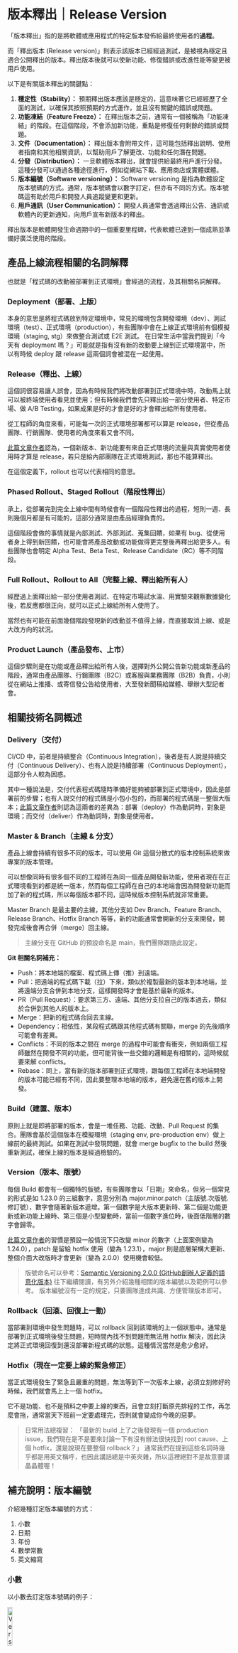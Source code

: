 # 版本釋出｜Release Version


「版本釋出」指的是將軟體或應用程式的特定版本發佈給最終使用者的**過程**。

而「釋出版本 (Release version)」則表示該版本已經經過測試，是被視為穩定且適合公開釋出的版本。釋出版本後就可以使新功能、修復錯誤或改進性能等變更被用戶使用。

以下是有關版本釋出的關鍵點：

1. **穩定性（Stability）：** 預期釋出版本應該是穩定的，這意味著它已經經歷了全面的測試，以確保其按照預期的方式運作，並且沒有關鍵的錯誤或問題。
2. **功能凍結（Feature Freeze）：** 在釋出版本之前，通常有一個被稱為「功能凍結」的階段。在這個階段，不會添加新功能，重點是修復任何剩餘的錯誤或問題。
3. **文件（Documentation）：** 釋出版本會附帶文件，這可能包括釋出說明、使用者指南和其他相關資訊，以幫助用戶了解更改、功能和任何潛在問題。
4. **分發（Distribution）：** 一旦軟體版本釋出，就會提供給最終用戶進行分發。這種分發可以通過各種途徑進行，例如從網站下載、應用商店或實體媒體。
5. **版本編號（Software versioning）：** Software versioning 是指為軟體設定版本號碼的方式。通常，版本號碼會以數字訂定，但亦有不同的方式。版本號碼這有助於用戶和開發人員追蹤變更和更新。
6. **用戶通訊（User Communication）：** 開發人員通常會透過釋出公告、通訊或軟體內的更新通知，向用戶宣布新版本的釋出。

釋出版本是軟體開發生命週期中的一個重要里程碑，代表軟體已達到一個成熟並準備好廣泛使用的階段。


## 產品上線流程相關的名詞解釋
也就是「程式碼的改動被部署到正式環境」會經過的流程，及其相關名詞解釋。

### Deployment（部署、上版）
本身的意思是將程式碼放到特定環境中，常見的環境包含開發環境（dev）、測試環境（test）、正式環境（production），有些團隊中會在上線正式環境前有個模擬環境（staging, stg）來做整合測試或 E2E 測試。
在日常生活中當我們提到「今天有 deployment 嗎？」可能就是指有沒有新的改動要上線到正式環境當中，所以有時候 deploy 跟 release 這兩個詞會被混在一起使用。

### Release（釋出、上線）
這個詞很容易讓人誤會，因為有時候我們將改動部署到正式環境中時，改動馬上就可以被終端使用者看見並使用；但有時候我們會先只釋出給一部分使用者、特定市場、做 A/B Testing，如果成果是好的才會是好的才會釋出給所有使用者。

從工程師的角度來看，可能每一次的正式環境部署都可以算是 release，但從產品團隊、行銷團隊、使用者的角度來看又會不同。

[此篇文章作者](https://medium.com/3pm-lab/software-product-release-management-definition-and-workflow-e93075bd8ae)認為，一個新版本、新功能要有來自正式環境的流量與真實使用者使用時才算是 release，若只是給內部團隊在正式環境測試，那也不能算釋出。

在這個定義下，rollout 也可以代表相同的意思。

### Phased Rollout、Staged Rollout（階段性釋出）
承上，從部署完到完全上線中間有時候會有一個階段性釋出的過程，短則一週、長則幾個月都是有可能的，這部分通常是由產品經理負責的。

這個階段會做的事情就是內部測試、外部測試、蒐集回饋，如果有 bug、從使用者身上得到新回饋，也可能會將產品改動或功能做得更完整後再釋出給更多人。有些團隊也會明定 Alpha Test、Beta Test、Release Candidate（RC）等不同階段。

### Full Rollout、Rollout to All（完整上線、釋出給所有人）
經歷過上面釋出給一部分使用者測試、在特定市場試水溫、用實驗來觀察數據變化後，若反應都很正向，就可以正式上線給所有人使用了。

當然也有可能在前面幾個階段發現新的改動並不值得上線，而直接取消上線、或是大改方向的狀況。

### Product Launch（產品發布、上市）
這個步驟則是在功能或產品釋出給所有人後，選擇對外公開公告新功能或新產品的階段，通常由產品團隊、行銷團隊（B2C）或客服與業務團隊（B2B）負責，小則從在網站上推播、或寄信發公告給使用者，大至發新聞稿給媒體、舉辦大型記者會。

## 相關技術名詞概述
### Delivery（交付）
CI/CD 中，前者是持續整合（Continuous Integration），後者是有人說是持續交付（Continuous Delivery）、也有人說是持續部署（Continuous Deployment），這部分令人較為困惑。

其中一種說法是，交付代表程式碼隨時準備好能夠被部署到正式環境中，因此是部署前的步驟；也有人說交付的程式碼是小包小包的，而部署的程式碼是一整個大版本；[此篇文章作者](https://medium.com/3pm-lab/software-product-release-management-definition-and-workflow-e93075bd8ae)則認為這兩者的差異為：部署（deploy）作為動詞時，對象是環境；而交付（deliver）作為動詞時，對象是使用者。


### Master & Branch（主線 & 分支）
產品上線會持續有很多不同的版本，可以使用 Git 這個分散式的版本控制系統來做專案的版本管理。

可以想像同時有很多個不同的工程師在為同一個產品開發新功能，使用者現在在正式環境看到的都是統一版本，然而每個工程師在自己的本地端會因為開發新功能而加了新的程式碼，所以每個版本都不同，這時候版本控制系統就非常重要。

Master Branch 是最主要的主線，其他分支如 Dev Branch、Feature Branch、Release Branch、Hotfix Branch 等等，新的功能通常會開新的分支來開發，開發完成後會再合併（merge）回主線。

> 主線分支在 GitHub 的預設命名是 main，我們團隊跟隨此設定。

**Git 相關名詞補充：**

- Push：將本地端的檔案、程式碼上傳（推）到遠端。
- Pull：把遠端的程式碼下載（拉）下來，類似於複製最新的版本到本地端，並將遠端分支合併到本地分支，這樣開發時才會是基於最新的版本。
- PR（Pull Request）：要求第三方、遠端、其他分支拉自己的版本過去，類似於合併到其他人的版本上。
- Merge：把新的程式碼合回去主線。
- Dependency：相依性，某段程式碼跟其他程式碼有關聯，merge 的先後順序可能會有差異。
- Conflicts：不同的版本之間在 merge 的過程中可能會有衝突，例如兩個工程師雖然在開發不同的功能，但可能背後一些交錯的邏輯是有相關的，這時候就要來解 conflicts。
- Rebase：同上，當有新的版本部署到正式環境，跟每個工程師在本地端開發的版本可能已經有不同，因此要整理本地端的版本，避免還在舊的版本上開發。

### Build（建置、版本）
原則上就是即將部署的版本，會是一堆任務、功能、改動、Pull Request 的集合。團隊會基於這個版本在模擬環境（staging env, pre-production env）做上線前的最終測試。如果在測試中發現問題，就會 merge bugfix to the build 然後重新測試，確保上線的版本是經過檢驗的。

### Version（版本、版號）
每個 Build 都會有一個獨特的版號，有些團隊會以「日期」來命名，但另一個常見的形式是如 1.23.0 的三組數字，意思分別為 major.minor.patch（主版號.次版號.修訂號），數字會隨著新版本遞增。第一個數字是大版本更新時、第二個是功能更新或新功能上線時、第三個是小型變動時，當前一個數字進位時，後面低階層的數字會歸零。

[此篇文章作者](https://medium.com/3pm-lab/software-product-release-management-definition-and-workflow-e93075bd8ae)的習慣是預設一般情況下只改變 minor 的數字（上面案例變為 1.24.0），patch 是留給 hotfix 使用（變為 1.23.1），major 則是底層架構大更新、整個介面大改版時才會更新（變為 2.0.0）使用機會較低。

> 版號命名可以參考：[Semantic Versioning 2.0.0 (GitHub創辦人定義的語意化版本)](https://semver.org/)
> 往下繼續閱讀，有另外介紹幾種相關的版本編號以及範例可以參考。
> 版本編號沒有一定的規定，只要團隊達成共識、方便管理版本即可。


### Rollback（回滾、回復上一動）
當部署到環境中發生問題時，可以 rollback 回到該環境的上一個狀態中。通常是部署到正式環境後發生問題，短時間內找不到問題而無法用 hotfix 解決，因此決定將正式環境回復到還沒部署新程式碼的狀態。這種情況當然是愈少愈好。

### Hotfix（現在一定要上線的緊急修正）
當正式環境發生了緊急且嚴重的問題，無法等到下一次版本上線，必須立刻修好的時候，我們就會馬上上一個 hotfix。

它不是功能、也不是預料之中要上線的東西，且會立刻打斷原先排程的工作，再怎麼會拖，通常當天下班前一定要處理完，否則就會變成你今晚的惡夢。

> 日常用法總複習：
> 「最新的 build 上了之後發現有一個 production issue，我們現在是不是要來討論一下有沒有辦法很快找到 root cause、上個 hotfix，還是說現在要整個 rollback？」
> 通常我們在提到這些名詞時幾乎都是用英文稱呼，也因此講話總是中英夾雜，所以這裡絕對不是故意要講晶晶體喔！


## 補充說明：版本編號

介紹幾種訂定版本編號的方式：
1. 小數
2. 日期
3. 年份
4. 數學常數
5. 英文縮寫

### 小數

以小數去訂定版本號碼的例子：

<img src="https://github.com/CAFECA-IO/KnowledgeManagement/assets/105651918/24d5bb02-335b-4737-9123-f1e3dbc371a0" alt="VersionNumbers" width="15%">


這是最常用的一種訂定方式。大部份軟體的版號都是用此方法去計算。

通常訂定規則為：`major.minor(.build)`。

*major*是最大的版本編號，*minor*為其次，某些軟體可能再細分作*build*，為更小的版本編號。

通常，正式版的版本編號為「1.0」。1.0以下的版本（0.x）為測試版，代表仍有一些重大錯誤（bugs），未正式推出。

在新版本推出時，應更新*major*、*minor*或是*build*（如有）的版號，決定於變更的大小。

當有極大的更新時，會增加*major*的版號。而當有大更新，但不至於更新*major*時，會更新*minor*的版號。若更新比較小，例如只是修正錯誤，則會更新*build*的版號。

以下是一個例子：
```
1.0→1.0.1→1.0.2→1.1→1.1.1→2.0→2.1→2.1.1→3.0→…
```
以上例子中，1.0至1.0.1至1.0.2、1.1至1.1.1、2.1至2.1.1都是小更新；
1.0.2至1.1、2.0至2.1都是較大的更新；
而1.1.1至2.0和2.1.1至3.0則是重大更新。

有時，小數版本號碼後面會有「a」、「b」、「rc」等字樣，代表某版本的測試版。「a」、「b」、「rc」分別代表「alpha」、「beta」和「release candidate」。

例如「2.0a」是2.0的alpha測試版，接著可能發佈「2.0b」，是2.0的beta測試版。
跟著，又可能出現「2.0b2」，代表2.0的第2個beta測試版。
當beta測試完結後，又可能推出「2.0rc1」、「2.0rc2」兩個版本，分別代表2.0的第一和第二個release candidate測試版。
當一切測試結束後，就會有「2.0」正式版。

**實例:**

只有*major*和*minor*的軟體有如[MediaWiki](https://zh.wikipedia.org/wiki/MediaWiki)。當MediaWiki發佈1.9版本後，下一個版本是1.10。

[Mozilla Firefox](https://zh.wikipedia.org/wiki/Mozilla_Firefox)的3.x版本有 *major*、*minor* 和 *build*。例如其中兩個版本為3.0和3.0.1。而Firefox的2.x版本更有四個數字，此時版本結構改為`major.minor.maintenance.build`。例如Firefox 2.x的其中一個版本為2.0.0.14。

### 日期

除了依照版本發佈次序逐個數以外，軟體版本編號亦有可能使用日期。例如版本「20080101」代表該版本於2008年1月1日發佈。通常日期的排列方法會是「YYYY-MM-DD」，因為這樣做的好處是，當電腦排序時，可以自動分辨哪個是較舊或較新的版本。

有時候，版本編號更會由小數和日期結合，即是類以1.5.20080101等方式。

**實例:**

使用小數和日期結合的版本編號軟體，例如[Firefox](https://zh.wikipedia.org/wiki/Mozilla_Firefox)的其中一個[擴充套件](https://zh.wikipedia.org/wiki/Firefox%E6%93%B4%E5%B1%95%E5%88%97%E8%A1%A8)「[IE Tab](https://zh.wikipedia.org/wiki/IE_Tab)」的其中一個版本編號為1.5.20080823。

而[Ubuntu](https://zh.wikipedia.org/wiki/Ubuntu_Linux)亦是採用日期的訂定版本編號方式，但卻看起來像以普通小號訂定。例如Ubuntu 8.04版本代表該版本於2008年4月發佈。事際上，由於Ubuntu並非每個月發佈，而是每半年發布一個版本，因此版本編號會跳序。而一年只有12個月，所以亦沒有像6.13這樣的版本。


### 年份

有些軟體，尤其不會在一年中出版兩次的軟體會使用年份作版本編號。例如 2003 版代表該軟體於 2003 年發佈。有時軟體亦採用兩字的年份縮寫，例如以 04 代表 2004 年。

**實例:**

[微軟](https://zh.wikipedia.org/wiki/%E5%BE%AE%E8%BB%9F)的很多產品都以此方式訂定版本編號。例如[Windows 95](https://zh.wikipedia.org/wiki/Windows_95)、[Windows 2000](https://zh.wikipedia.org/wiki/Windows_2000)、[Microsoft Office 2007](https://zh.wikipedia.org/wiki/Microsoft_Office_2007)等。但是，微軟這些產品一般還具有小數版本號。例如：[Microsoft Visual Studio 2010](https://zh.wikipedia.org/wiki/Visual_Studio#Visual_Studio_2010)的版本號是 10.0；[Windows 2000](https://zh.wikipedia.org/wiki/Windows_2000)的版本號是 5.0，[Windows XP](https://zh.wikipedia.org/wiki/Windows_XP)的版本號是 5.1，[Windows Vista](https://zh.wikipedia.org/wiki/Windows_Vista)的版本號是 6.0，[Windows 7](https://zh.wikipedia.org/wiki/Windows_7)的版本號是 6.1 等等。

[MATLAB](https://zh.wikipedia.org/wiki/MATLAB)通常一年中釋出兩個版本，自 2006 年後以「R」+四位年份+「a」或「b」的方式區分。例如 MATLAB R2011a、MATLAB R2011b 等。

### 數學常數

有些軟體採用[數學常數](https://zh.wikipedia.org/wiki/%E6%95%B8%E5%AD%B8%E5%B8%B8%E6%95%B8)來進行訂定版本編號。具體方法為先選定一個數學常數，每個新版本都距離該數學常數更近。其含義是該軟體有一個確定的功能目標，而不是在未來無限擴充其功能範圍，所以採用數學常數作為版本號表示距離軟體的目標越來越逼近。例如選用[圓周率](https://zh.wikipedia.org/wiki/%E5%9C%93%E5%91%A8%E7%8E%87)的軟體，其版本應為 3、3.1、3.14、3.141、……

**實例:**

[TeX](https://zh.wikipedia.org/wiki/TeX)選定的數學常數為 [π](https://zh.wikipedia.org/wiki/%E5%9C%93%E5%91%A8%E7%8E%87)。而[METAFONT](https://zh.wikipedia.org/wiki/METAFONT)選定的數學常數則為 [e](<https://zh.wikipedia.org/wiki/E_(%E6%95%B8%E5%AD%B8%E5%B8%B8%E6%95%B8)>)。

### 英文縮寫

有些軟體採用英文縮寫來為版本制定編號。

**實例:**

[Macromedia](https://zh.wikipedia.org/wiki/Macromedia)於 2004 年推出[Flash MX](https://zh.wikipedia.org/wiki/Adobe_Flash)。[Adobe](https://zh.wikipedia.org/wiki/Adobe)收購 Macromedia 後，為其推出之後續版本為 Flash CS2，當中「CS」代表 Creative Suite。

[Windows](https://zh.wikipedia.org/wiki/Windows)有兩個版本採用英文縮寫作版本編號，分別是[Windows Me](https://zh.wikipedia.org/wiki/Windows_Me)和[Windows XP](https://zh.wikipedia.org/wiki/Windows_XP)。「Me」代表「Millennium」（千禧年）或「me」（自己）；「XP」代表「experience」（體驗），當讀出 experience 時，讀音像讀出 x 和 p。

[Ubuntu](https://zh.wikipedia.org/wiki/Ubuntu)於 2008 年 4 月推出 8.04 LTS 版本。Ubuntu 將長期為 8.04 版本提供技術支援。支援時間最少為三年。LTS 是 Long Term Support 的英文縮寫，意為[長期支援](https://zh.wikipedia.org/wiki/%E9%95%B7%E6%9C%9F%E6%94%AF%E6%8F%B4)。

### 特別注意事項

**混合使用各種訂定方式:**

有些軟體會混合使用各種版本編號訂定方式，即不同的版本分別採用不同的訂定方式。

例如[Windows](https://zh.wikipedia.org/wiki/Windows)，曾採用: 普通小數方式（[Windows 1.0](https://zh.wikipedia.org/wiki/Windows_1.0)至[Windows 3.11](https://zh.wikipedia.org/wiki/Windows_3.11)），年份（[Windows 95](https://zh.wikipedia.org/wiki/Windows_95)、[Windows 98](https://zh.wikipedia.org/wiki/Windows_98)、[Windows 2000](https://zh.wikipedia.org/wiki/Windows_2000)），縮寫（[Windows Me](https://zh.wikipedia.org/wiki/Windows_Me)、[Windows XP](https://zh.wikipedia.org/wiki/Windows_XP)）和英文字（[Windows Vista](https://zh.wikipedia.org/wiki/Windows_Vista)）。

**同時擁有兩個版本編號:**

有些軟體會同時擁用兩個版本編號，即是以兩種不同的訂定方式，賦予同一個版本兩個編號。

例如[Windows](https://zh.wikipedia.org/wiki/Windows)：[Windows 95](https://zh.wikipedia.org/wiki/Windows_95)亦即 Windows 4.0，[Windows 98](https://zh.wikipedia.org/wiki/Windows_98)亦即 Windows 4.10，[Windows Me](https://zh.wikipedia.org/wiki/Windows_Me)亦即 Windows 4.90，[Windows 2000](https://zh.wikipedia.org/wiki/Windows_2000)亦即 NT 5.0，[Windows XP](https://zh.wikipedia.org/wiki/Windows_XP)亦即 NT 5.1，[Windows Vista](https://zh.wikipedia.org/wiki/Windows_Vista)亦即 NT 6.0，[Windows 7](https://zh.wikipedia.org/wiki/Windows_7)亦即 NT 6.1。

**小數版本序號可能會跳序:**

有些軟體的小數版本序號可能會出現跳序。此處「跳序」是指同一個軟體，兩個相鄰的使用[小數版本序號](https://zh.wikipedia.org/wiki/%E8%BB%9F%E4%BB%B6%E7%89%88%E6%9C%AC%E8%99%9F#%E5%B0%8F%E6%95%B8)的版本，並不是*major*、*minor*或*build*其中一個值相差 1。

例如[Simutrans](https://zh.wikipedia.org/wiki/Simutrans)自 2005 年的*major*版本序號為 86.x、88.x、89.x、99.x、100.x。當中 86 至 88 和 89 至 99 出現了跳序。

除此以外，還有軟體會因為「不幸運數字」（例如[4](https://zh.wikipedia.org/wiki/4)、[13](https://zh.wikipedia.org/wiki/13)）的原因而跳序。

### 在軟體以外的領域

除了軟體以外，還有其他東西也採用類似的版本編號訂定。

- 電影的續集通常為「XXX 2」，當中 XXX 是電影名稱。如果再有續集，則會是「XXX 3」。
  - 例如:[魔鬼終結者](https://zh.wikipedia.org/wiki/%E6%9C%AA%E4%BE%86%E6%88%B0%E5%A3%AB)、魔鬼終結者 2和魔鬼終結者 3
- [Web 2.0](https://zh.wikipedia.org/wiki/Web_2.0)並不是指軟體「Web」的第二個版本，而是指[網際網路](https://zh.wikipedia.org/wiki/%E4%BA%92%E8%81%AF%E7%B6%B2)的一個新定義，新轉變。


## 結論
此篇《版本釋出》的文章主要在解釋名詞定義，例如：版本釋出、釋出版本、以及開發團隊會使用到的技術名詞，並且介紹版本編號的訂定方式。

至於團隊實作的方式，以及相關流程規範，等之後有定案後會再補齊。


## References
- [Software versioning](https://en.wikipedia.org/wiki/Software_versioning)
- [Software release life cycle](https://en.wikipedia.org/wiki/Software_release_life_cycle)
- https://www.techtarget.com/searchsoftwarequality/definition/release
- https://medium.com/3pm-lab/software-product-release-management-definition-and-workflow-e93075bd8ae
- [產品上線規劃：分階段釋出網路產品的實作流程與工具](https://medium.com/3pm-lab/product-release-planning-and-phased-rollout-4de95cd058a1)

